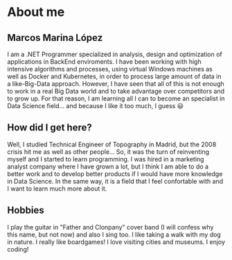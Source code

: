 # About me

## Marcos Marina López
I am a .NET Programmer specialized in analysis, design and optimization of applications in BackEnd enviroments.
I have been working with high intensive algorithms and processes, using virtual Windows machines as well as Docker and Kubernetes, in order to process large amount of data in a like-Big-Data approach. However, I have seen that all of this is not enough to work in a real Big Data world and to take advantage over competitors and to grow up. For that reason, I am learning all I can to become an specialist in Data Science field... and because I like it too much, I guess :smiley:

## How did I get here?
Well, I studied Technical Engineer of Topography in Madrid, but the 2008 crisis hit me as well as other people... So, it was the turn of reinventing myself and I started to learn programming. I was hired in a marketing analyst company where I have grown a lot, but I think I am able to do a better work and to develop better products if I would have more knowledge in Data Science. In the same way, it is a field that I feel confortable with and I want to learn much more about it.


## Hobbies
I play the guitar in "Father and Clonpany" cover band (I will confess why this name, but not now) and also I sing too.
I like taking a walk with my dog in nature.
I really like boardgames!
I love visiting cities and museums.
I enjoy coding!


<!--
**marcosmarinalopez/marcosmarinalopez** is a ✨ _special_ ✨ repository because its `README.md` (this file) appears on your GitHub profile.

Here are some ideas to get you started:

- 🔭 I’m currently working on ...
- 🌱 I’m currently learning ...
- 👯 I’m looking to collaborate on ...
- 🤔 I’m looking for help with ...
- 💬 Ask me about ...
- 📫 How to reach me: ...
- 😄 Pronouns: ...
- ⚡ Fun fact: ...


<details>
<summary>Technologies</summary>

| Tech | Level |
|-----:|-----------|
|.NET| ****|
|MySQL| ****|
|Docker| **|
|Kubernetes| **|
|Python| *|
|     3| SQL       |

</details>

-->
